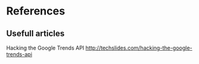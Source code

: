 # References

## Usefull articles

Hacking the Google Trends API
http://techslides.com/hacking-the-google-trends-api
